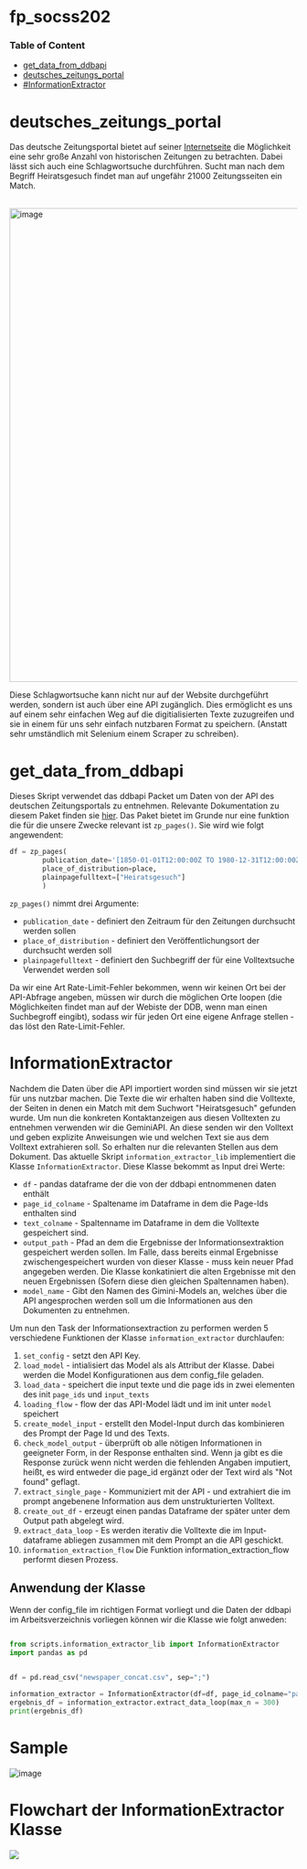 # fp_socss202
### Table of Content
- [get_data_from_ddbapi](#get_data_from_ddbapi)
- [deutsches_zeitungs_portal](#deutsches_zeitungs_portal)
- [#InformationExtractor](#InformationExtractor)

# deutsches_zeitungs_portal
Das deutsche Zeitungsportal bietet auf seiner <a href = "https://github.com/Deutsche-Digitale-Bibliothek/ddblabs-ddbapi">Internetseite<a> die Möglichkeit eine sehr große Anzahl von historischen Zeitungen zu betrachten. Dabei lässt sich auch eine Schlagwortsuche durchführen. Sucht man nach dem Begriff Heiratsgesuch findet man auf ungefähr 21000 Zeitungsseiten ein Match. 
<p>
<br>
<img width="829" alt="image" src="https://github.com/user-attachments/assets/4fb7c476-bde7-4c8f-a606-92fa6d48f6a5" />
<br>  
</p>
Diese Schlagwortsuche kann nicht nur auf der Website durchgeführt werden, sondern ist auch über eine API zugänglich. Dies ermöglicht es uns auf einem sehr einfachen Weg auf die digitialisierten Texte zuzugreifen und sie in einem für uns sehr einfach nutzbaren Format zu speichern. (Anstatt sehr umständlich mit Selenium einem Scraper zu schreiben).  

# get_data_from_ddbapi
Dieses Skript verwendet das ddbapi Packet um Daten von der API des deutschen Zeitungsportals zu entnehmen. Relevante Dokumentation zu diesem Paket finden sie <a href = "https://github.com/Deutsche-Digitale-Bibliothek/ddblabs-ddbapi">hier<a>. Das Paket bietet im Grunde nur eine funktion die für die unsere Zwecke relevant ist `zp_pages()`. Sie wird wie folgt angewendent:
```py
df = zp_pages(
        publication_date='[1850-01-01T12:00:00Z TO 1980-12-31T12:00:00Z]', 
        place_of_distribution=place, 
        plainpagefulltext=["Heiratsgesuch"]
        )
```
`zp_pages()` nimmt drei Argumente:
- `publication_date` - definiert den Zeitraum für den Zeitungen durchsucht werden sollen
-  `place_of_distribution` - definiert den Veröffentlichungsort der durchsucht werden soll
-  `plainpagefulltext` - definiert den Suchbegriff der für eine Volltextsuche Verwendet werden soll <br>

Da wir eine Art Rate-Limit-Fehler bekommen, wenn wir keinen Ort bei der API-Abfrage angeben, müssen wir durch die möglichen Orte loopen (die Möglichkeiten findet man auf der Webiste der DDB, wenn man einen Suchbegroff eingibt), sodass wir für jeden Ort eine eigene Anfrage stellen - das löst den Rate-Limit-Fehler.


# InformationExtractor
Nachdem die Daten über die API importiert worden sind müssen wir sie jetzt für uns nutzbar machen. Die Texte die wir erhalten haben sind die Volltexte, der Seiten in denen ein Match mit dem Suchwort "Heiratsgesuch" gefunden wurde. Um nun die konkreten Kontaktanzeigen aus diesen Volltexten zu entnehmen verwenden wir die GeminiAPI. An diese senden wir den Volltext und geben explizite Anweisungen wie und welchen Text sie aus dem Volltext extrahieren soll. So erhalten nur die relevanten Stellen aus dem Dokument. 
Das aktuelle Skript `information_extractor_lib` implementiert die Klasse `InformationExtractor`. Diese Klasse bekommt as Input drei Werte:
- `df` - pandas dataframe der die von der ddbapi entnommenen daten enthält
- `page_id_colname` - Spaltename im Dataframe in dem die Page-Ids enthalten sind
- `text_colname` - Spaltenname im Dataframe in dem die Volltexte gespeichert sind.
- `output_path` - Pfad an dem die Ergebnisse der Informationsextraktion gespeichert werden sollen. Im Falle, dass bereits einmal Ergebnisse zwischengespeichert wurden von dieser Klasse - muss kein neuer Pfad angegeben werden. Die Klasse konkatiniert die alten Ergebnisse mit den neuen Ergebnissen (Sofern diese dien gleichen Spaltennamen haben).
- `model_name` - Gibt den Namen des Gimini-Models an, welches über die API angesprochen werden soll um die Informationen aus den Dokumenten zu entnehmen.

Um nun den Task der Informationsextraction zu performen werden 5 verschiedene Funktionen der Klasse `information_extractor` durchlaufen:
1. `set_config` - setzt den API Key.
2. `load_model` - intialisiert das Model als als Attribut der Klasse. Dabei werden die Model Konfigurationen aus dem config_file geladen.
3. `load_data` - speichert die input texte und die page ids in zwei elementen des init `page_ids` und `input_texts`
4. `loading_flow` - flow der das API-Model lädt und im init unter `model` speichert
5. `create_model_input` - erstellt den Model-Input durch das kombinieren des Prompt der Page Id und des Texts.
6. `check_model_output` - überprüft ob alle nötigen Informationen in geeigneter Form, in der Response enthalten sind. Wenn ja gibt es die Response zurück wenn nicht werden die fehlenden Angaben imputiert, heißt, es wird entweder die page_id ergänzt oder der Text wird als "Not found" geflagt.
7. `extract_single_page` - Kommuniziert mit der API - und extrahiert die im prompt angebenene Information aus dem unstrukturierten Volltext.
8. `create_out_df` - erzeugt einen pandas Dataframe der später unter dem Output path abgelegt wird. 
9. `extract_data_loop` - Es werden iterativ die Volltexte die im Input-dataframe abliegen zusammen mit dem Prompt an die API geschickt.
10. `information_extraction_flow` Die Funktion information_extraction_flow performt diesen Prozess.

## Anwendung der Klasse
Wenn der config_file im richtigen Format vorliegt und die Daten der ddbapi im Arbeitsverzeichnis vorliegen können wir die Klasse wie folgt anweden:
```py

from scripts.information_extractor_lib import InformationExtractor
import pandas as pd


df = pd.read_csv("newspaper_concat.csv", sep=";")

information_extractor = InformationExtractor(df=df, page_id_colname="page_id", text_colname="plainpagefulltext", output_filename="out_df.csv")
ergebnis_df = information_extractor.extract_data_loop(max_n = 300)
print(ergebnis_df)


```

    

# Sample

![image](https://github.com/user-attachments/assets/5490c3b3-43ee-450d-9a4f-29a5d12b421c)


# Flowchart der InformationExtractor Klasse


[![](https://mermaid.ink/img/pako:eNp9VGtT2zgU_Ssa7ez0S6CBJBA8bXfybqCERygFHMYjrOtEU1vKyDKEBv776uXEaWc3H5JI99zHOffqrnEsKOAAJ6l4iRdEKnTTn3GkP51wqvQ5QGOeCJkRxQQfrJQksRJyP4oYZyqKHtHe3hfUDcf6xEjKfgEiSkn2VCjIg09P8uOXPZTpHGnESQY1tJQiWypvoIm-IHOIGI1ikTqEgpUqTx4nCrUsVJSwFMzto6vQfXdtBb0QXG0RJYpEqRBLFJM0BerBPQvrh6kglPF5ZAgjWEGsC6U7AfsWOQhzMGXwhM0dj579X0hAncsxOoNX7zWw-KGNHFmqHi-BKEAj4CC1es9wbmzeaWidRs7JlOx8vMBWgxwRTkt5cpRo4VBfI4fydwlGNtjXahMk5EWqUMpy5aFfLWjsuoqMQAFi6DOqIyVQRlYR34k5tvDTjay5Fi2FyJSzK-ypBZ6FsaXrBNDDoftVypY9MQ6-8eiFqQWyZkvSBzmzQb6FXiydQnAFXKHC5EWdsZshj_5m0efhJZE5oNPpxcTwXQqe7-pybnGTMF5A_NNX5kZpl8LE4i7WusOKMJ6Xov_z7uwXxv42EW_oMuzQTU-McC7cYxV3D_kbutoG81TKYJc22ZU7XG0iX9vIFBJi-uZ9nIIfJkItjAyJKPREMI4WIOHDYzWETToNLxw7lqNnPQclv2ubclqVZmqvbmxSPyuazZ9Tc2Nx38NpCrBERygHXRrNvfW7td6uGfobtdBnPUwly9ttVT_K0dBaRTTx0jtqU_IMmpACmQFlpvGuhDLB7Uafu9AIynhRtviHzX0f2hCbd2FY9Ka3HnNvMXdV4nf26kGX_MlNfVnxw7bicfXGJO90_ofDkHGSmvGOITfTujOCnY5bkN21b43ZYXrvaIXzMnO3u03d64XXQKhDmJ5vyXiYqaffD_124fDyx1LouV03GITl27OPzkDNpvGovttzw6FOqArJdWWGx-_BBn69Daushn59jcIBpwHyAbwEQP9jTeXqVXPvGAnS4C84SFoJVC2jkTfFbTiKT6qmvrckSdKAetVyWlpiaEJctUxKSwNaSWunhE0N7aQFbVzDc8koDpQsoIYzPYzEHPHaOM2wWkAGMxzov5TInzM84-_aZ0n4gxBZ6SZFMV_gICFprk_FUksNfUbmWobNrQROQfb0M1Y4ODy2MXCwxiscNJr7J43jZrvZbBzXm_VGs4ZfcdBs7rcP2kcnh-324UFD_7zX8C-btL7fPm69_wuu_nJC?type=png)](https://mermaid.live/edit#pako:eNp9VGtT2zgU_Ssa7ez0S6CBJBA8bXfybqCERygFHMYjrOtEU1vKyDKEBv776uXEaWc3H5JI99zHOffqrnEsKOAAJ6l4iRdEKnTTn3GkP51wqvQ5QGOeCJkRxQQfrJQksRJyP4oYZyqKHtHe3hfUDcf6xEjKfgEiSkn2VCjIg09P8uOXPZTpHGnESQY1tJQiWypvoIm-IHOIGI1ikTqEgpUqTx4nCrUsVJSwFMzto6vQfXdtBb0QXG0RJYpEqRBLFJM0BerBPQvrh6kglPF5ZAgjWEGsC6U7AfsWOQhzMGXwhM0dj579X0hAncsxOoNX7zWw-KGNHFmqHi-BKEAj4CC1es9wbmzeaWidRs7JlOx8vMBWgxwRTkt5cpRo4VBfI4fydwlGNtjXahMk5EWqUMpy5aFfLWjsuoqMQAFi6DOqIyVQRlYR34k5tvDTjay5Fi2FyJSzK-ypBZ6FsaXrBNDDoftVypY9MQ6-8eiFqQWyZkvSBzmzQb6FXiydQnAFXKHC5EWdsZshj_5m0efhJZE5oNPpxcTwXQqe7-pybnGTMF5A_NNX5kZpl8LE4i7WusOKMJ6Xov_z7uwXxv42EW_oMuzQTU-McC7cYxV3D_kbutoG81TKYJc22ZU7XG0iX9vIFBJi-uZ9nIIfJkItjAyJKPREMI4WIOHDYzWETToNLxw7lqNnPQclv2ubclqVZmqvbmxSPyuazZ9Tc2Nx38NpCrBERygHXRrNvfW7td6uGfobtdBnPUwly9ttVT_K0dBaRTTx0jtqU_IMmpACmQFlpvGuhDLB7Uafu9AIynhRtviHzX0f2hCbd2FY9Ka3HnNvMXdV4nf26kGX_MlNfVnxw7bicfXGJO90_ofDkHGSmvGOITfTujOCnY5bkN21b43ZYXrvaIXzMnO3u03d64XXQKhDmJ5vyXiYqaffD_124fDyx1LouV03GITl27OPzkDNpvGovttzw6FOqArJdWWGx-_BBn69Daushn59jcIBpwHyAbwEQP9jTeXqVXPvGAnS4C84SFoJVC2jkTfFbTiKT6qmvrckSdKAetVyWlpiaEJctUxKSwNaSWunhE0N7aQFbVzDc8koDpQsoIYzPYzEHPHaOM2wWkAGMxzov5TInzM84-_aZ0n4gxBZ6SZFMV_gICFprk_FUksNfUbmWobNrQROQfb0M1Y4ODy2MXCwxiscNJr7J43jZrvZbBzXm_VGs4ZfcdBs7rcP2kcnh-324UFD_7zX8C-btL7fPm69_wuu_nJC)
